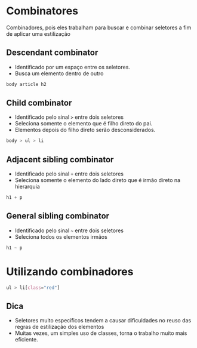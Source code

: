 # Combinatores

Combinadores, pois eles trabalham para buscar e combinar seletores a fim de aplicar uma estilização

## Descendant combinator

* Identificado por um espaço entre os seletores.
* Busca um elemento dentro de outro

```css
body article h2
```

## Child combinator

* Identificado pelo sinal ` > ` entre dois seletores
* Seleciona somente o elemento que é filho direto do pai.
* Elementos depois do filho direto serão desconsiderados.

```css
body > ul > li
```

## Adjacent sibling combinator

* Identificado pelo sinal ` + ` entre dois seletores
* Seleciona somente o elemento do lado direto que é irmão direto na hierarquia

```css
h1 + p
```

## General sibling combinator

* Identificado pelo sinal ` ~ ` entre dois seletores
* Seleciona todos os elementos irmãos

```css
h1 ~ p
```

# Utilizando combinadores

```css
ul > li[class="red"]
```

## Dica

* Seletores muito específicos tendem a causar dificuldades no reuso das regras de estilização dos elementos
* Muitas vezes, um simples uso de classes, torna o trabalho muito mais eficiente.